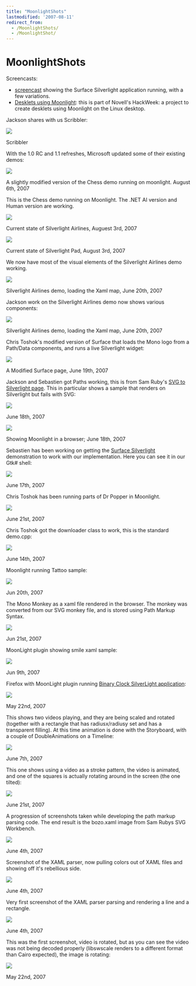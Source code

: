 ```yaml
---
title: "MoonlightShots"
lastmodified: '2007-08-11'
redirect_from:
  - /MoonlightShots/
  - /MoonlightShot/
---
```


MoonlightShots
==============

Screencasts:

-   [screencast](http://www.youtube.com/watch?v=qRSO7p0HAIw) showing the Surface Silverlight application running, with a few variations.
-   [Desklets using Moonlight](http://www.youtube.com/watch?v=IbMyPG4IKo8): this is part of Novell's HackWeek: a project to create desklets using Moonlight on the Linux desktop.

Jackson shares with us Scribbler:

[![](/archived/images/3/33/Scribbler.png)](/archived/images/3/33/Scribbler.png)

Scribbler

With the 1.0 RC and 1.1 refreshes, Microsoft updated some of their existing demos:

[![](/archived/images/8/80/Chess-demo.png)](/archived/images/8/80/Chess-demo.png)

A slightly modified version of the Chess demo running on moonlight. August 6th, 2007

This is the Chess demo running on Moonlight. The .NET AI version and Human version are working.

[![](/archived/images/1/1a/Airlines-current-demo.png)](/archived/images/1/1a/Airlines-current-demo.png)

Current state of Silverlight Airlines, Auguest 3rd, 2007

[![](/archived/images/f/f6/Silverlight-pad.png)](/archived/images/f/f6/Silverlight-pad.png)

Current state of Silverlight Pad, August 3rd, 2007

We now have most of the visual elements of the Silverlight Airlines demo working.

[![](/archived/images/2/26/Silverlight-airlines-demo.png)](/archived/images/2/26/Silverlight-airlines-demo.png)

Silverlight Airlines demo, loading the Xaml map, June 20th, 2007

 Jackson work on the Silverlight Airlines demo now shows various components:

[![](/archived/images/0/0b/Airlines-demo.png)](/archived/images/0/0b/Airlines-demo.png)

Silverlight Airlines demo, loading the Xaml map, June 20th, 2007

Chris Toshok's modified version of Surface that loads the Mono logo from a Path/Data components, and runs a live Silverlight widget:

[![](/archived/images/1/1e/Surfacemodified.png)](/archived/images/1/1e/Surfacemodified.png)

A Modified Surface page, June 19th, 2007

Jackson and Sebastien got Paths working, this is from Sam Ruby's [SVG to Silverlight page](http://intertwingly.net/stories/2007/05/06/?icon=caution). This in particular shows a sample that renders on Silverlight but fails with SVG:

[![](/archived/images/5/55/Intertw1.png)](/archived/images/5/55/Intertw1.png)

June 18th, 2007

[![](/archived/images/5/55/Intertw1.png)](/archived/images/5/55/Intertw1.png)

Showing Moonlight in a browser; June 18th, 2007

Sebastien has been working on getting the [Surface Silverlight](http://delay.members.winisp.net/SilverlightSurface/) demonstration to work with our implementation. Here you can see it in our Gtk# shell:

[![](/archived/images/5/59/SurfaceJun17.png)](/archived/images/5/59/SurfaceJun17.png)

June 17th, 2007

Chris Toshok has been running parts of Dr Popper in Moonlight.

[![](/archived/images/f/fd/Drpopper2.png)](/archived/images/f/fd/Drpopper2.png)

June 21st, 2007

Chris Toshok got the downloader class to work, this is the standard demo.cpp:

[![](/archived/images/2/2b/Demo-screenshot.png)](/archived/images/2/2b/Demo-screenshot.png)

June 14th, 2007

Moonlight running Tattoo sample:

[![](/archived/images/6/64/Tattoo.jpg)](/archived/images/6/64/Tattoo.jpg)

Jun 20th, 2007

The Mono Monkey as a xaml file rendered in the browser. The monkey was converted from our SVG monkey file, and is stored using Path Markup Syntax.

[![](/archived/images/1/1e/Test-monkey.png)](/archived/images/1/1e/Test-monkey.png)

Jun 21st, 2007

MoonLight plugin showing smile xaml sample:

[![](/archived/images/8/84/Moonsmile.jpg)](/archived/images/8/84/Moonsmile.jpg)

Jun 9th, 2007

Firefox with MoonLight plugin running [Binary Clock SilverLight application](http://explosivedog.com/silverlight/binaryclock/):

[![](/archived/images/5/55/Binaryclock.jpg)](/archived/images/5/55/Binaryclock.jpg)

May 22nd, 2007

This shows two videos playing, and they are being scaled and rotated (together with a rectangle that has radiusx/radiusy set and has a transparent filling). At this time animation is done with the Storyboard, with a couple of DoubleAnimations on a Timeline:

[![](/archived/images/9/9b/Screenshot9.png)](/archived/images/9/9b/Screenshot9.png)

June 7th, 2007

This one shows using a video as a stroke pattern, the video is animated, and one of the squares is actually rotating around in the screen (the one tilted):

[![](/archived/images/0/0c/Path-parsing-progression.png)](/archived/images/0/0c/Path-parsing-progression.png)

June 21st, 2007

A progression of screenshots taken while developing the path markup parsing code. The end result is the bozo.xaml image from Sam Rubys SVG Workbench.

[![](/archived/images/d/df/Screenshot-lt-demo.png)](/archived/images/d/df/Screenshot-lt-demo.png)

June 4th, 2007

Screenshot of the XAML parser, now pulling colors out of XAML files and showing off it's rebellious side.

[![](/archived/images/e/e0/Xaml-demo-2.png)](/archived/images/e/e0/Xaml-demo-2.png)

June 4th, 2007

Very first screenshot of the XAML parser parsing and rendering a line and a rectangle.

[![](/archived/images/5/54/Xaml-demo-1.png)](/archived/images/5/54/Xaml-demo-1.png)

June 4th, 2007

This was the first screenshot, video is rotated, but as you can see the video was not being decoded properly (libswscale renders to a different format than Cairo expected), the image is rotating:

[![](/archived/images/7/70/Screenshot3.png)](/archived/images/7/70/Screenshot3.png)

May 22nd, 2007

